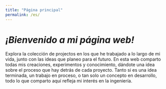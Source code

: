 ```yaml
---
title: "Página principal"
permalink: /es/
---
```


# _¡Bienvenido a mi página web!_
  Explora la colección de projectos en los que he trabajado a lo largo de mi vida, junto con las ideas que planeo para el futuro. En esta web comparto todas mis creaciones, experimentos y conocimiento, dándote una idea sobre el proceso que hay detrás de cada proyecto. Tanto si es una idea terminada, un trabajo en proceso, o tan solo un concepto en desarrollo, todo lo que comparto aquí refleja mi interés en la ingeniería.
